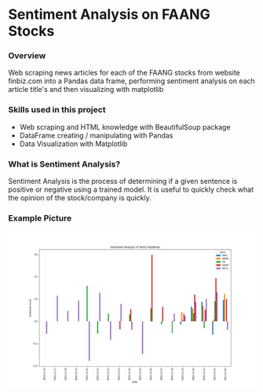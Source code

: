 # Sentiment Analysis on FAANG Stocks

### Overview
Web scraping news articles for each of the FAANG stocks from website finbiz.com into a Pandas data frame, performing sentiment analysis on each article title's and then visualizing with matplotlib

### Skills used in this project
- Web scraping and HTML knowledge with BeautifulSoup package
- DataFrame creating / manipulating with Pandas
- Data Visualization with Matplotlib

### What is Sentiment Analysis?
Sentiment Analysis is the process of determining if a given sentence is positive or negative using a trained model. It is useful to quickly check what the opinion of the stock/company is quickly.

### Example Picture
<img src="Big_5_Stocks.png">
